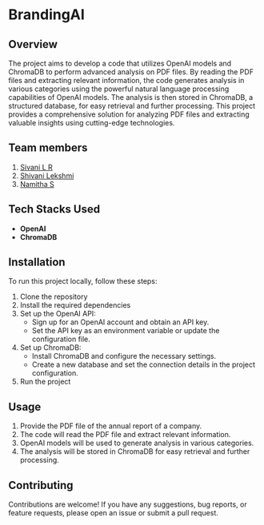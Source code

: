 # BrandingAI

## Overview
The project aims to develop a code that utilizes OpenAI models and ChromaDB to perform advanced analysis on PDF files. By reading the PDF files and extracting relevant information, the code generates analysis in various categories using the powerful natural language processing capabilities of OpenAI models. The analysis is then stored in ChromaDB, a structured database, for easy retrieval and further processing. This project provides a comprehensive solution for analyzing PDF files and extracting valuable insights using cutting-edge technologies.

## Team members
1. [Sivani L R](https://github.com/sivani-l-r)
2. [Shivani Lekshmi](https://github.com/ShivaniNair2003)
3. [Namitha S](https://github.com/Namitha-S-11465)

## Tech Stacks Used
- **OpenAI**
- **ChromaDB**
  
## Installation
To run this project locally, follow these steps:
1. Clone the repository
2. Install the required dependencies
3. Set up the OpenAI API:
   - Sign up for an OpenAI account and obtain an API key.
   - Set the API key as an environment variable or update the configuration file.
4. Set up ChromaDB:
   - Install ChromaDB and configure the necessary settings.
   - Create a new database and set the connection details in the project configuration.
5. Run the project

## Usage

1. Provide the PDF file of the annual report of a company.
2. The code will read the PDF file and extract relevant information.
3. OpenAI models will be used to generate analysis in various categories.
4. The analysis will be stored in ChromaDB for easy retrieval and further processing.

## Contributing

Contributions are welcome! If you have any suggestions, bug reports, or feature requests, please open an issue or submit a pull request.

